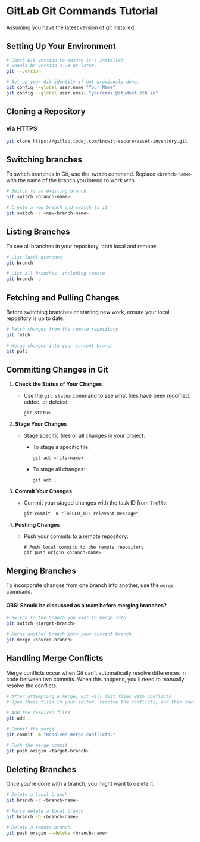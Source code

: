 # GitLab Git Commands Tutorial

Assuming you have the latest version of git installed.

## Setting Up Your Environment

```bash
# Check Git version to ensure it's installed
# Should be version 2.23 or later.
git --version

# Set up your Git identity if not previously done.
git config --global user.name "Your Name"
git config --global user.email "youremail@student.bth.se"
```

## Cloning a Repository

### via HTTPS

```bash
git clone https://gitlab.todej.com/knowit-secure/asset-inventory.git
```


## Switching branches

To switch branches in Git, use the `switch` command.
Replace `<branch-name>` with the name of the branch you intend to work with.

```bash
# Switch to an existing branch
git switch <branch-name>

# Create a new branch and switch to it
git switch -c <new-branch-name>
```

## Listing Branches

To see all branches in your repository, both local and remote:

```bash
# List local branches
git branch

# List all branches, including remote
git branch -a
```

## Fetching and Pulling Changes

Before switching branches or starting new work, ensure your local repository is up to date.

```bash
# Fetch changes from the remote repository
git fetch

# Merge changes into your current branch
git pull
```

## Committing Changes in Git

1. **Check the Status of Your Changes**

   - Use the `git status` command to see what files have been modified, added, or deleted:
     ```
     git status
     ```

2. **Stage Your Changes**

   - Stage specific files or all changes in your project:
     - To stage a specific file:

       ```
       git add <file-name>
       ```
     - To stage all changes:

       ```
       git add .
       ```

3. **Commit Your Changes**

   - Commit your staged changes with the task ID from `Trello`:

     ```
     git commit -m "TRELLO_ID: relevant message"
     ```

4. **Pushing Changes**

   - Push your commits to a remote repository:

     ```
     # Push local commits to the remote repository
     git push origin <branch-name>
     ```


## Merging Branches

To incorporate changes from one branch into another, use the `merge` command.

#### OBS! Should be discussed as a team before merging branches?

```bash
# Switch to the branch you want to merge into
git switch <target-branch>

# Merge another branch into your current branch
git merge <source-branch>
```

## Handling Merge Conflicts

Merge conflicts occur when Git can't automatically resolve differences in code between two commits. When this happens, you'll need to manually resolve the conflicts.

```bash
# After attempting a merge, Git will list files with conflicts
# Open these files in your editor, resolve the conflicts, and then save your changes

# Add the resolved files
git add .

# Commit the merge
git commit -m "Resolved merge conflicts."

# Push the merge commit
git push origin <target-branch>
```

## Deleting Branches

Once you're done with a branch, you might want to delete it.

```bash
# Delete a local branch
git branch -d <branch-name>

# Force delete a local branch
git branch -D <branch-name>

# Delete a remote branch
git push origin --delete <branch-name>
```
